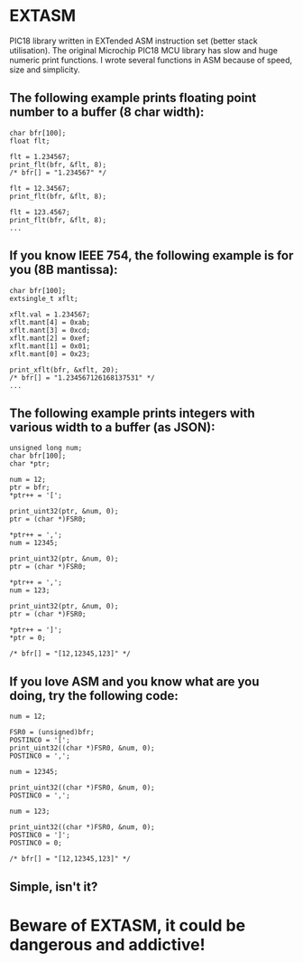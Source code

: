 # EXTASM
PIC18 library written in EXTended ASM instruction set (better stack utilisation).
The original Microchip PIC18 MCU library has slow and huge numeric print functions.
I wrote several functions in ASM because of speed, size and simplicity.

## The following example prints floating point number to a buffer (8 char width):
```
char bfr[100];
float flt;

flt = 1.234567;
print_flt(bfr, &flt, 8);
/* bfr[] = "1.234567" */

flt = 12.34567;
print_flt(bfr, &flt, 8);

flt = 123.4567;
print_flt(bfr, &flt, 8);
...
```

## If you know IEEE 754, the following example is for you (8B mantissa):
```
char bfr[100];
extsingle_t xflt;

xflt.val = 1.234567;
xflt.mant[4] = 0xab;
xflt.mant[3] = 0xcd;
xflt.mant[2] = 0xef;
xflt.mant[1] = 0x01;
xflt.mant[0] = 0x23;

print_xflt(bfr, &xflt, 20);
/* bfr[] = "1.234567126168137531" */
...
```

## The following example prints integers with various width to a buffer (as JSON):
```
unsigned long num;
char bfr[100];
char *ptr;

num = 12;
ptr = bfr;
*ptr++ = '[';

print_uint32(ptr, &num, 0);
ptr = (char *)FSR0;

*ptr++ = ',';
num = 12345;

print_uint32(ptr, &num, 0);
ptr = (char *)FSR0;

*ptr++ = ',';
num = 123;

print_uint32(ptr, &num, 0);
ptr = (char *)FSR0;

*ptr++ = ']';
*ptr = 0;

/* bfr[] = "[12,12345,123]" */
```

## If you love ASM and you know what are you doing, try the following code:
```
num = 12;

FSR0 = (unsigned)bfr;
POSTINC0 = '[';
print_uint32((char *)FSR0, &num, 0);
POSTINC0 = ',';

num = 12345;

print_uint32((char *)FSR0, &num, 0);
POSTINC0 = ',';

num = 123;

print_uint32((char *)FSR0, &num, 0);
POSTINC0 = ']';
POSTINC0 = 0;

/* bfr[] = "[12,12345,123]" */
```
## Simple, isn't it?
# Beware of EXTASM, it could be dangerous and addictive!
